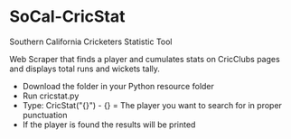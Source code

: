# SoCal-CricStat
Southern California Cricketers Statistic Tool

Web Scraper that finds a player and cumulates stats on CricClubs pages and displays total runs and wickets tally.

- Download the folder in your Python resource folder
- Run cricstat.py
- Type: CricStat("{}") - {} = The player you want to search for in proper punctuation
- If the player is found the results will be printed
